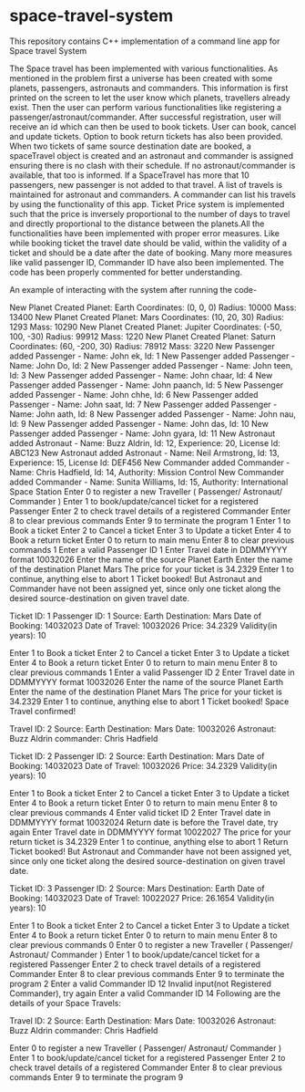 # space-travel-system
This repository contains C++ implementation of a command line app for Space travel System

The Space travel has been implemented with various functionalities. As mentioned in the problem first a universe has been created with some planets, passengers, astronauts and commanders. This information is first printed on the screen to let the user know which planets, travellers already exist. Then the user can perform various functionalities like registering a passenger/astronaut/commander. After successful registration, user will receive an id which can then be used to book tickets. User can book, cancel and update tickets. Option to book return tickets has also been provided. When two tickets of same source destination date are booked, a spaceTravel object is created and an astronaut and commander is assigned ensuring there is no clash with their schedule. If no astronaut/commander is available, that too is informed. If a SpaceTravel has more  that 10 passengers, new passenger is not added to that travel. A list of travels is maintained for astronaut and commanders. A commander can list his travels by using the functionality of this app. Ticket Price system is implemented such that the price is inversely proportional to the number of days  to travel and directly proportional to the distance between the planets.All the functionalities have been implemented with proper error measures. Like while booking ticket the travel date should be valid, within the validity of a ticket and should be a date after the date of booking. Many more measures like valid passenger ID, Commander ID have also been implemented. The code has been properly commented for better understanding.

An example of interacting with the system after running the code-

New Planet Created
Planet: Earth
Coordinates: (0, 0, 0)
Radius: 10000
Mass: 13400
New Planet Created
Planet: Mars
Coordinates: (10, 20, 30)
Radius: 1293
Mass: 10290
New Planet Created
Planet: Jupiter
Coordinates: (-50, 100, -30)
Radius: 99912
Mass: 1220
New Planet Created
Planet: Saturn
Coordinates: (60, -200, 30)
Radius: 78912
Mass: 3220
New Passenger added
Passenger - Name: John ek, Id: 1
New Passenger added
Passenger - Name: John Do, Id: 2
New Passenger added
Passenger - Name: John teen, Id: 3
New Passenger added
Passenger - Name: John chaar, Id: 4
New Passenger added
Passenger - Name: John paanch, Id: 5
New Passenger added
Passenger - Name: John chhe, Id: 6
New Passenger added
Passenger - Name: John saat, Id: 7
New Passenger added
Passenger - Name: John aath, Id: 8
New Passenger added
Passenger - Name: John nau, Id: 9
New Passenger added
Passenger - Name: John das, Id: 10
New Passenger added
Passenger - Name: John gyara, Id: 11
New Astronaut added
Astronaut - Name: Buzz Aldrin, Id: 12, Experience: 20, License Id: ABC123
New Astronaut added
Astronaut - Name: Neil Armstrong, Id: 13, Experience: 15, License Id: DEF456
New Commander added
Commander - Name: Chris Hadfield, Id: 14, Authority: Mission Control
New Commander added
Commander - Name: Sunita Williams, Id: 15, Authority: International Space Station
Enter 0 to register a new Traveller ( Passenger/ Astronaut/ Commander )
Enter 1 to book/update/cancel ticket for a registered Passenger
Enter 2 to check travel details of a registered Commander
Enter 8 to clear previous commands
Enter 9 to terminate the program
1
Enter 1 to Book a ticket
Enter 2 to Cancel a ticket
Enter 3 to Update a ticket
Enter 4 to Book a return ticket
Enter 0 to return to main menu
Enter 8 to clear previous commands
1
Enter a valid Passenger ID
1
Enter Travel date in DDMMYYYY format
10032026
Enter the name of the source Planet
Earth
Enter the name of the destination Planet
Mars
The price for your ticket is 34.2329
Enter 1 to continue, anything else to abort
1
Ticket booked! But Astronaut and Commander have not been assigned yet, since only one ticket along the desired source-destination on given travel date.

Ticket ID: 1
Passenger ID: 1
Source: Earth
Destination: Mars
Date of Booking: 14032023
Date of Travel: 10032026
Price: 34.2329
Validity(in years): 10

Enter 1 to Book a ticket
Enter 2 to Cancel a ticket
Enter 3 to Update a ticket
Enter 4 to Book a return ticket
Enter 0 to return to main menu
Enter 8 to clear previous commands
1
Enter a valid Passenger ID
2
Enter Travel date in DDMMYYYY format
10032026
Enter the name of the source Planet
Earth
Enter the name of the destination Planet
Mars
The price for your ticket is 34.2329
Enter 1 to continue, anything else to abort
1
Ticket booked! Space Travel confirmed!

Travel ID: 2
Source: Earth
Destination: Mars
Date: 10032026
Astronaut: Buzz Aldrin
commander: Chris Hadfield

Ticket ID: 2
Passenger ID: 2
Source: Earth
Destination: Mars
Date of Booking: 14032023
Date of Travel: 10032026
Price: 34.2329
Validity(in years): 10

Enter 1 to Book a ticket
Enter 2 to Cancel a ticket
Enter 3 to Update a ticket
Enter 4 to Book a return ticket
Enter 0 to return to main menu
Enter 8 to clear previous commands
4
Enter valid ticket ID
2
Enter Travel date in DDMMYYYY format
10032024
Return date is before the Travel date, try again
Enter Travel date in DDMMYYYY format
10022027
The price for your return ticket is 34.2329
Enter 1 to continue, anything else to abort
1
Return Ticket booked! But Astronaut and Commander have not been assigned yet, since only one ticket along the desired source-destination on given travel date.

Ticket ID: 3
Passenger ID: 2
Source: Mars
Destination: Earth
Date of Booking: 14032023
Date of Travel: 10022027
Price: 26.1654
Validity(in years): 10

Enter 1 to Book a ticket
Enter 2 to Cancel a ticket
Enter 3 to Update a ticket
Enter 4 to Book a return ticket
Enter 0 to return to main menu
Enter 8 to clear previous commands
0
Enter 0 to register a new Traveller ( Passenger/ Astronaut/ Commander )
Enter 1 to book/update/cancel ticket for a registered Passenger
Enter 2 to check travel details of a registered Commander
Enter 8 to clear previous commands
Enter 9 to terminate the program
2
Enter a valid Commander ID
12
Invalid input(not Registered Commander), try again
Enter a valid Commander ID
14
Following are the details of your Space Travels:

Travel ID: 2
Source: Earth
Destination: Mars
Date: 10032026
Astronaut: Buzz Aldrin
commander: Chris Hadfield

Enter 0 to register a new Traveller ( Passenger/ Astronaut/ Commander )
Enter 1 to book/update/cancel ticket for a registered Passenger
Enter 2 to check travel details of a registered Commander
Enter 8 to clear previous commands
Enter 9 to terminate the program
9
